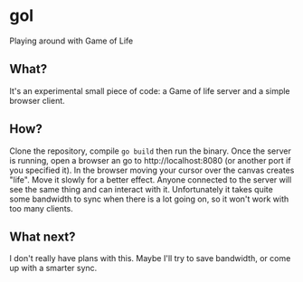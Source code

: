 # gol
Playing around with Game of Life 

## What?
It's an experimental small piece of code: a Game of life server and a simple browser client. 

## How?
Clone the repository, compile `go build` then run the binary. Once the server is running, open a browser an go to http://localhost:8080 (or another port if you specified it).
In the browser moving your cursor over the canvas creates "life". Move it slowly for a better effect. Anyone connected to the server will
see the same thing and can interact with it. Unfortunately it takes quite some bandwidth to sync when there is a lot going on, so it won't work with too many clients.

## What next?
I don't really have plans with this. Maybe I'll try to save bandwidth, or come up with a smarter sync.
